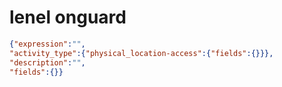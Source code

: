 lenel onguard
=============

```JSON
{"expression":"",
"activity_type":{"physical_location-access":{"fields":{}}},
"description":"",
"fields":{}}
```